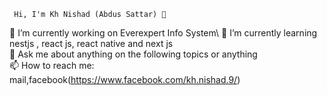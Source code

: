 
     Hi, I'm Kh Nishad (Abdus Sattar) 👋

 🔭 I’m currently working on Everexpert Info System\ 
 🌱 I’m currently learning nestjs , react js, react native and next js\
 💬 Ask me about anything on the following topics or anything\
 📫 How to reach me: mail,facebook(https://www.facebook.com/kh.nishad.9/)  
 

